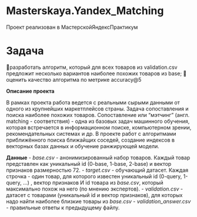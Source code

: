 # Masterskaya.Yandex_Matching
Проект реализован в МастерскойЯндексПрактикум

# Задача

🔸разработать алгоритм, который для всех товаров из validation.csv предложит несколько
вариантов наиболее похожих товаров из base;
🔸 оценить качество алгоритма по метрике accuracy@5

**Описание проекта**
    
В рамках проекта работа ведется с реальными сырыми данными от одного из крупнейших маркетплейсов страны.
Задача сопоставления и поиска наиболее похожих товаров.
Сопоставление или “мэтчинг” (англ. matching - соответствия) - одна из базовых задач машинного обучения, которая встречается в информационном поиске, компьютерном зрении, рекомендательных системах и др.
В проекте работ с алгоритмами приближённого поиска ближайщих соседей, создание индексов в векторных базах данных и обучение ранжирующей модели. 

**Данные**
    - *base.csv* - анонимизированный набор товаров. Каждый товар представлен как уникальный id (0-base, 1-base, 2-base) и вектор признаков размерностью 72.
    - *target.csv -* обучающий датасет. Каждая строчка - один товар, для которого известен уникальный id (0-query, 1-query, …) , вектор признаков И id товара из *base.csv*, который максимально похож на него (по мнению экспертов).
    - *validation.csv* - датасет с товарами (уникальный id и вектор признаков), для которых надо найти наиболее близкие товары из *base.csv*
    - *validation_answer.csv* - правильные ответы к предыдущему файлу.

